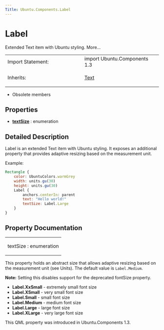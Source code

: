 ```yaml
---
Title: Ubuntu.Components.Label
---
```

        
Label
=====

<span class="subtitle"></span>
Extended Text item with Ubuntu styling. More...

<table>
<colgroup>
<col width="50%" />
<col width="50%" />
</colgroup>
<tbody>
<tr class="odd">
<td>Import Statement:</td>
<td>import Ubuntu.Components 1.3</td>
</tr>
<tr class="even">
<td>Inherits:</td>
<td><p><a href="QtQuick.Text.md">Text</a></p></td>
</tr>
</tbody>
</table>

-   Obsolete members

<span id="properties"></span>
Properties
----------

-   ****[textSize](#textSize-prop)**** : enumeration

<span id="details"></span>
Detailed Description
--------------------

Label is an extended Text item with Ubuntu styling. It exposes an additional property that provides adaptive resizing based on the measurement unit.

Example:

``` qml
Rectangle {
    color: UbuntuColors.warmGrey
    width: units.gu(30)
    height: units.gu(30)
    Label {
        anchors.centerIn: parent
        text: "Hello world!"
        textSize: Label.Large
    }
}
```

Property Documentation
----------------------

<table>
<colgroup>
<col width="100%" />
</colgroup>
<tbody>
<tr class="odd">
<td><p><span id="textSize-prop"></span><span class="name">textSize</span> : <span class="type">enumeration</span></p></td>
</tr>
</tbody>
</table>

This property holds an abstract size that allows adaptive resizing based on the measurement unit (see Units). The default value is `Label.Medium`.

**Note:** Setting this disables support for the deprecated fontSize property.

-   **Label.XxSmall** - extremely small font size
-   **Label.XSmall** - very small font size
-   **Label.Small** - small font size
-   **Label.Medium** - medium font size
-   **Label.Large** - large font size
-   **Label.XLarge** - very large font size

This QML property was introduced in Ubuntu.Components 1.3.

